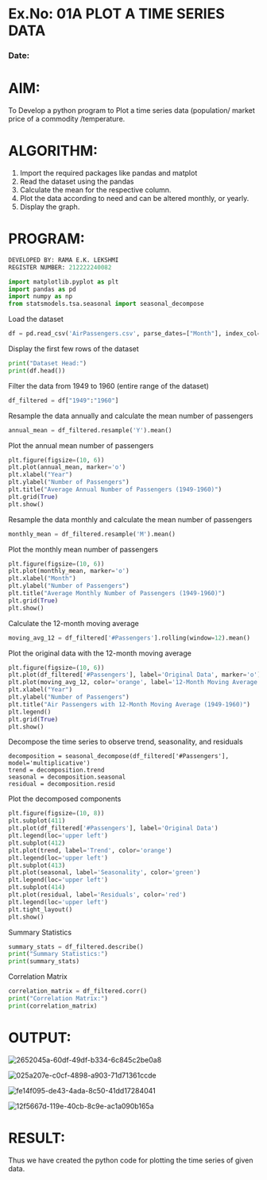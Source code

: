 # Ex.No: 01A PLOT A TIME SERIES DATA
###  Date: 

# AIM:
To Develop a python program to Plot a time series data (population/ market price of a commodity
/temperature.
# ALGORITHM:
1. Import the required packages like pandas and matplot
2. Read the dataset using the pandas
3. Calculate the mean for the respective column.
4. Plot the data according to need and can be altered monthly, or yearly.
5. Display the graph.
# PROGRAM:
```python
DEVELOPED BY: RAMA E.K. LEKSHMI
REGISTER NUMBER: 212222240082
```
```python
import matplotlib.pyplot as plt
import pandas as pd
import numpy as np
from statsmodels.tsa.seasonal import seasonal_decompose
```
Load the dataset
 ```python
df = pd.read_csv('AirPassengers.csv', parse_dates=["Month"], index_col="Month")
```
Display the first few rows of the dataset
```python
print("Dataset Head:")
print(df.head())
```
Filter the data from 1949 to 1960 (entire range of the dataset)
```python
df_filtered = df["1949":"1960"]
```
Resample the data annually and calculate the mean number of passengers
```python
annual_mean = df_filtered.resample('Y').mean()
```
Plot the annual mean number of passengers
```python
plt.figure(figsize=(10, 6))
plt.plot(annual_mean, marker='o')
plt.xlabel("Year")
plt.ylabel("Number of Passengers")
plt.title("Average Annual Number of Passengers (1949-1960)")
plt.grid(True)
plt.show()
```
Resample the data monthly and calculate the mean number of passengers
```python
monthly_mean = df_filtered.resample('M').mean()
```
Plot the monthly mean number of passengers
```python
plt.figure(figsize=(10, 6))
plt.plot(monthly_mean, marker='o')
plt.xlabel("Month")
plt.ylabel("Number of Passengers")
plt.title("Average Monthly Number of Passengers (1949-1960)")
plt.grid(True)
plt.show()
```
Calculate the 12-month moving average
```python
moving_avg_12 = df_filtered['#Passengers'].rolling(window=12).mean()
```
Plot the original data with the 12-month moving average
```python
plt.figure(figsize=(10, 6))
plt.plot(df_filtered['#Passengers'], label='Original Data', marker='o')
plt.plot(moving_avg_12, color='orange', label='12-Month Moving Average', linewidth=3)
plt.xlabel("Year")
plt.ylabel("Number of Passengers")
plt.title("Air Passengers with 12-Month Moving Average (1949-1960)")
plt.legend()
plt.grid(True)
plt.show()
```
Decompose the time series to observe trend, seasonality, and residuals
```
decomposition = seasonal_decompose(df_filtered['#Passengers'], model='multiplicative')
trend = decomposition.trend
seasonal = decomposition.seasonal
residual = decomposition.resid
```
Plot the decomposed components
```python
plt.figure(figsize=(10, 8))
plt.subplot(411)
plt.plot(df_filtered['#Passengers'], label='Original Data')
plt.legend(loc='upper left')
plt.subplot(412)
plt.plot(trend, label='Trend', color='orange')
plt.legend(loc='upper left')
plt.subplot(413)
plt.plot(seasonal, label='Seasonality', color='green')
plt.legend(loc='upper left')
plt.subplot(414)
plt.plot(residual, label='Residuals', color='red')
plt.legend(loc='upper left')
plt.tight_layout()
plt.show()
```
Summary Statistics
```python
summary_stats = df_filtered.describe()
print("Summary Statistics:")
print(summary_stats)
```
Correlation Matrix
```python
correlation_matrix = df_filtered.corr()
print("Correlation Matrix:")
print(correlation_matrix)
```
# OUTPUT:

![2652045a-60df-49df-b334-6c845c2be0a8](https://github.com/user-attachments/assets/89af29cd-2221-4524-a311-e14d2752feb9)

![025a207e-c0cf-4898-a903-71d71361ccde](https://github.com/user-attachments/assets/2e4a5878-4327-422b-babf-4c4ea43b7047)

![fe14f095-de43-4ada-8c50-41dd17284041](https://github.com/user-attachments/assets/f5649038-d742-46d6-a4d7-7a5b1e72cd5f)

![12f5667d-119e-40cb-8c9e-ac1a090b165a](https://github.com/user-attachments/assets/aa6ef876-7a12-41dd-8bec-497fea4e28c3)



# RESULT:
Thus we have created the python code for plotting the time series of given data.




